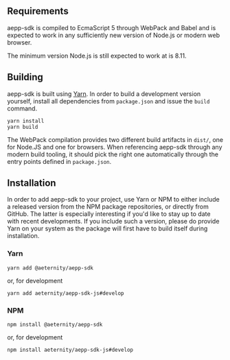## Requirements

aepp-sdk is compiled to EcmaScript 5 through WebPack and Babel and is expected
to work in any sufficiently new version of Node.js or modern web browser.

The minimum version Node.js is still expected to work at is 8.11.

## Building

aepp-sdk is built using [Yarn]. In order to build a development version yourself,
install all dependencies from `package.json` and issue the `build` command.

```
yarn install
yarn build
```

The WebPack compilation provides two different build artifacts in `dist/`, one
for Node.JS and one for browsers. When referencing aepp-sdk through any modern
build tooling, it should pick the right one automatically through the entry
points defined in `package.json`.

[Yarn]: https://yarnpkg.com/

## Installation

In order to add aepp-sdk to your project, use Yarn or NPM to either include a
released version from the NPM package repositories, or directly from GitHub. The
latter is especially interesting if you'd like to stay up to date with recent
developments. If you include such a version, please do provide Yarn on your
system as the package will first have to build itself during installation.

### Yarn

```
yarn add @aeternity/aepp-sdk
```

or, for development

```
yarn add aeternity/aepp-sdk-js#develop
```

### NPM

```
npm install @aeternity/aepp-sdk
```

or, for development

```
npm install aeternity/aepp-sdk-js#develop
```
